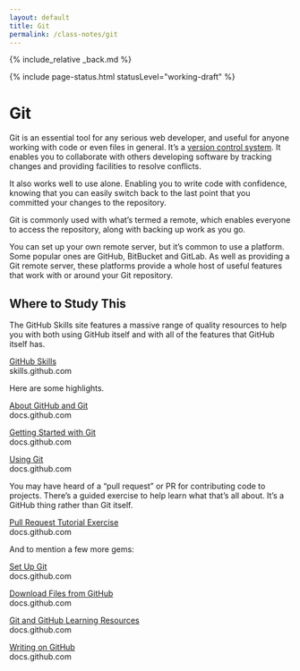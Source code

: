 ```yaml
---
layout: default
title: Git
permalink: /class-notes/git
---
```


{% include_relative _back.md %}

{% include page-status.html statusLevel="working-draft" %}

# Git

Git is an essential tool for any serious web developer, and useful for anyone working with code or even files in general. It’s a [version control system](https://en.m.wikipedia.org/wiki/Version_control). It enables you to collaborate with others developing software by tracking changes and providing facilities to resolve conflicts.

It also works well to use alone. Enabling you to write code with confidence, knowing that you can easily switch back to the last point that you committed your changes to the repository.

Git is commonly used with what’s termed a remote, which enables everyone to access the repository, along with backing up work as you go.

You can set up your own remote server, but it’s common to use a platform. Some popular ones are GitHub, BitBucket and GitLab. As well as providing a Git remote server, these platforms provide a whole host of useful features that work with or around your Git repository.

## Where to Study This

The GitHub Skills site features a massive range of quality resources to help you with both using GitHub itself and with all of the features that GitHub itself has.

[GitHub Skills](https://skills.github.com/)    
skills.github.com

Here are some highlights.

[About GitHub and Git](https://docs.github.com/en/get-started/start-your-journey/about-github-and-git)    
docs.github.com

[Getting Started with Git](https://docs.github.com/en/get-started/getting-started-with-git)    
docs.github.com

[Using Git](https://docs.github.com/en/get-started/using-git)    
docs.github.com

You may have heard of a “pull request” or PR for contributing code to projects. There’s a guided exercise to help learn what that’s all about. It’s a GitHub thing rather than Git itself.

[Pull Request Tutorial Exercise](https://docs.github.com/en/get-started/start-your-journey/hello-world)    
docs.github.com

And to mention a few more gems:

[Set Up Git](https://docs.github.com/en/get-started/getting-started-with-git/set-up-git)    
docs.github.com

[Download Files from GitHub](https://docs.github.com/en/get-started/start-your-journey/downloading-files-from-github)    
docs.github.com

[Git and GitHub Learning Resources](https://docs.github.com/en/get-started/start-your-journey/git-and-github-learning-resources)    
docs.github.com

[Writing on GitHub](https://docs.github.com/en/get-started/writing-on-github)    
docs.github.com
